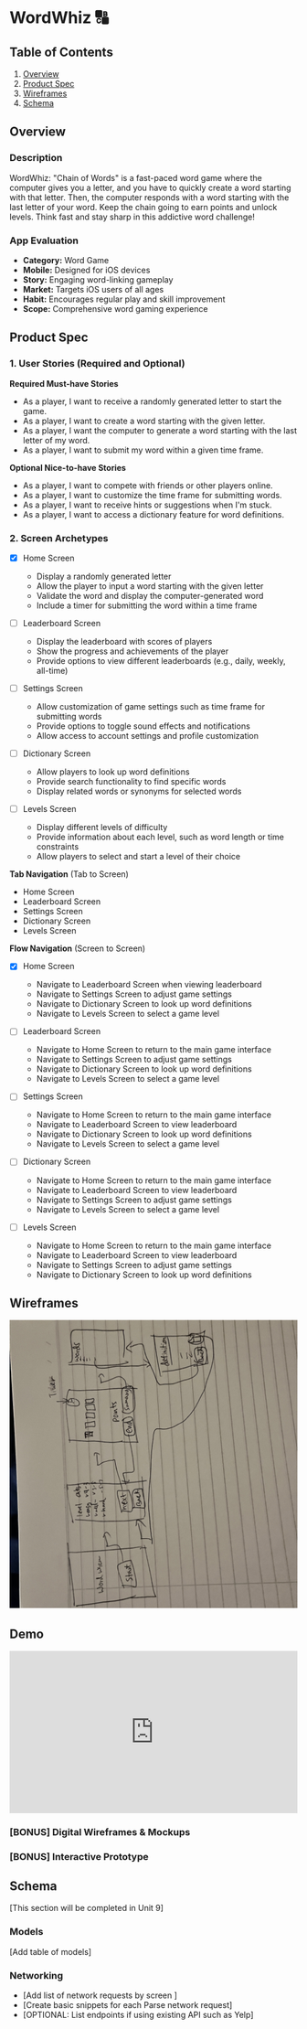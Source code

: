 WordWhiz 🔠
===



## Table of Contents

1. [Overview](#Overview)
2. [Product Spec](#Product-Spec)
3. [Wireframes](#Wireframes)
4. [Schema](#Schema)

## Overview

### Description
WordWhiz: "Chain of Words" is a fast-paced word game where the computer gives you a letter, and you have to quickly create a word starting with that letter. Then, the computer responds with a word starting with the last letter of your word. Keep the chain going to earn points and unlock levels. Think fast and stay sharp in this addictive word challenge!


### App Evaluation

- **Category:** Word Game
- **Mobile:** Designed for iOS devices
- **Story:** Engaging word-linking gameplay
- **Market:** Targets iOS users of all ages
- **Habit:** Encourages regular play and skill improvement
- **Scope:** Comprehensive word gaming experience

## Product Spec

### 1. User Stories (Required and Optional)

**Required Must-have Stories**

* As a player, I want to receive a randomly generated letter to start the game.
* As a player, I want to create a word starting with the given letter.
* As a player, I want the computer to generate a word starting with the last letter of my word.
* As a player, I want to submit my word within a given time frame.
 

**Optional Nice-to-have Stories**

* As a player, I want to compete with friends or other players online.
* As a player, I want to customize the time frame for submitting words.
* As a player, I want to receive hints or suggestions when I'm stuck.
* As a player, I want to access a dictionary feature for word definitions.

### 2. Screen Archetypes

- [X] Home Screen
  * Display a randomly generated letter
  * Allow the player to input a word starting with the given letter
  * Validate the word and display the computer-generated word
  * Include a timer for submitting the word within a time frame

- [ ] Leaderboard Screen
  * Display the leaderboard with scores of players
  * Show the progress and achievements of the player
  * Provide options to view different leaderboards (e.g., daily, weekly, all-time)

- [ ] Settings Screen
  * Allow customization of game settings such as time frame for submitting words
  * Provide options to toggle sound effects and notifications
  * Allow access to account settings and profile customization

- [ ] Dictionary Screen
  * Allow players to look up word definitions
  * Provide search functionality to find specific words
  * Display related words or synonyms for selected words

- [ ] Levels Screen
  * Display different levels of difficulty
  * Provide information about each level, such as word length or time constraints
  * Allow players to select and start a level of their choice


**Tab Navigation** (Tab to Screen)

* Home Screen
* Leaderboard Screen
* Settings Screen
* Dictionary Screen
* Levels Screen

**Flow Navigation** (Screen to Screen)

- [X] Home Screen
  * Navigate to Leaderboard Screen when viewing leaderboard
  * Navigate to Settings Screen to adjust game settings
  * Navigate to Dictionary Screen to look up word definitions
  * Navigate to Levels Screen to select a game level

- [ ] Leaderboard Screen
  * Navigate to Home Screen to return to the main game interface
  * Navigate to Settings Screen to adjust game settings
  * Navigate to Dictionary Screen to look up word definitions
  * Navigate to Levels Screen to select a game level

- [ ] Settings Screen
  * Navigate to Home Screen to return to the main game interface
  * Navigate to Leaderboard Screen to view leaderboard
  * Navigate to Dictionary Screen to look up word definitions
  * Navigate to Levels Screen to select a game level

- [ ] Dictionary Screen
  * Navigate to Home Screen to return to the main game interface
  * Navigate to Leaderboard Screen to view leaderboard
  * Navigate to Settings Screen to adjust game settings
  * Navigate to Levels Screen to select a game level

- [ ] Levels Screen
  * Navigate to Home Screen to return to the main game interface
  * Navigate to Leaderboard Screen to view leaderboard
  * Navigate to Settings Screen to adjust game settings
  * Navigate to Dictionary Screen to look up word definitions

## Wireframes

<img src="wireframe.jpg" width=600>

## Demo
<div style="position: relative; padding-bottom: 56.25%; height: 0;"><iframe src="https://www.loom.com/embed/cb5e70e05fda4c74a66e887f0a474b7f?sid=7b0d93d7-e75e-4c9e-9888-fb6bf53e1edd" frameborder="0" webkitallowfullscreen mozallowfullscreen allowfullscreen style="position: absolute; top: 0; left: 0; width: 100%; height: 100%;"></iframe></div>

### [BONUS] Digital Wireframes & Mockups

### [BONUS] Interactive Prototype

## Schema 

[This section will be completed in Unit 9]

### Models

[Add table of models]

### Networking

- [Add list of network requests by screen ]
- [Create basic snippets for each Parse network request]
- [OPTIONAL: List endpoints if using existing API such as Yelp]
